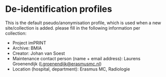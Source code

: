 De-identification profiles
==========

This is the default pseudo/anonymisation profile, which is used when a new site/collection is added.
please fill in the following information per collection:
- Project imPRINT
- Archive: BMIA
- Creator: Johan van Soest
- Maintenance contact person (name + email address): Laurens Groenendijk (l.groenendijk@erasmusmc.nl)
- Location (hospital, department): Erasmus MC, Radiologie